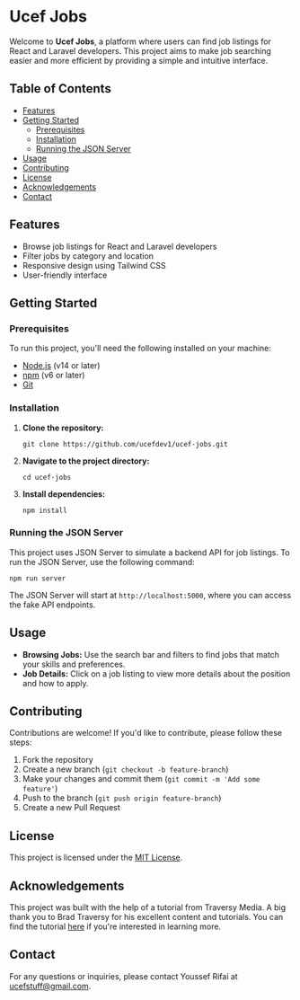 
# Ucef Jobs

Welcome to **Ucef Jobs**, a platform where users can find job listings for React and Laravel developers. This project aims to make job searching easier and more efficient by providing a simple and intuitive interface.

## Table of Contents

- [Features](#features)
- [Getting Started](#getting-started)
  - [Prerequisites](#prerequisites)
  - [Installation](#installation)
  - [Running the JSON Server](#running-the-json-server)
- [Usage](#usage)
- [Contributing](#contributing)
- [License](#license)
- [Acknowledgements](#acknowledgements)
- [Contact](#contact)

## Features

- Browse job listings for React and Laravel developers
- Filter jobs by category and location
- Responsive design using Tailwind CSS
- User-friendly interface

## Getting Started

### Prerequisites

To run this project, you'll need the following installed on your machine:

- [Node.js](https://nodejs.org/) (v14 or later)
- [npm](https://www.npmjs.com/) (v6 or later)
- [Git](https://git-scm.com/)

### Installation

1. **Clone the repository:**

   ```
   git clone https://github.com/ucefdev1/ucef-jobs.git
   ```

2. **Navigate to the project directory:**

   ```
   cd ucef-jobs
   ```

3. **Install dependencies:**

   ```
   npm install
   ```

### Running the JSON Server

This project uses JSON Server to simulate a backend API for job listings. To run the JSON Server, use the following command:

```
npm run server
```

The JSON Server will start at `http://localhost:5000`, where you can access the fake API endpoints.

## Usage

- **Browsing Jobs:** Use the search bar and filters to find jobs that match your skills and preferences.
- **Job Details:** Click on a job listing to view more details about the position and how to apply.

## Contributing

Contributions are welcome! If you'd like to contribute, please follow these steps:

1. Fork the repository
2. Create a new branch (`git checkout -b feature-branch`)
3. Make your changes and commit them (`git commit -m 'Add some feature'`)
4. Push to the branch (`git push origin feature-branch`)
5. Create a new Pull Request

## License

This project is licensed under the [MIT License](https://opensource.org/licenses/MIT).

## Acknowledgements

This project was built with the help of a tutorial from Traversy Media. A big thank you to Brad Traversy for his excellent content and tutorials. You can find the tutorial [here](https://www.youtube.com/user/TechGuyWeb) if you're interested in learning more.

## Contact

For any questions or inquiries, please contact Youssef Rifai at ucefstuff@gmail.com.
